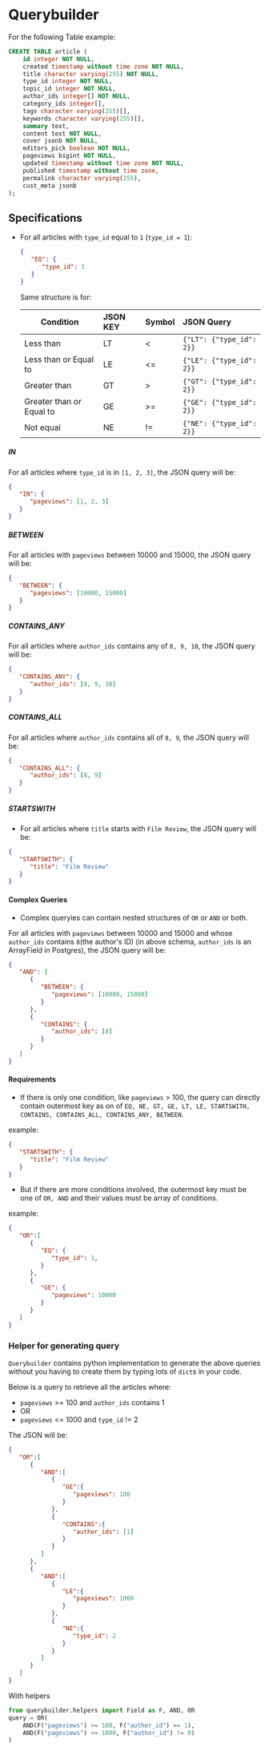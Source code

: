# Querybuilder


For the following Table example:
```sql
CREATE TABLE article (
    id integer NOT NULL,
    created timestamp without time zone NOT NULL,
    title character varying(255) NOT NULL,
    type_id integer NOT NULL,
    topic_id integer NOT NULL,
    author_ids integer[] NOT NULL,
    category_ids integer[],
    tags character varying(255)[],
    keywords character varying(255)[],
    summary text,
    content text NOT NULL,
    cover jsonb NOT NULL,
    editors_pick boolean NOT NULL,
    pageviews bigint NOT NULL,
    updated timestamp without time zone NOT NULL,
    published timestamp without time zone,
    permalink character varying(255),
    cust_meta jsonb
);
```


## Specifications

* For all articles with `type_id` equal to `1` (`type_id = 1`):
   ```json
   {
      "EQ": {
         "type_id": 1
      }
   }
   ```
   Same structure is for:

   | Condition     | JSON KEY   | Symbol  | JSON Query |
   | ------------- |:----------- |:----- |:------ |
   | Less than | LT | < | `{"LT": {"type_id": 2}}` |
   | Less than or Equal to | LE | <= | `{"LE": {"type_id": 2}}` |
   | Greater than | GT | > | `{"GT": {"type_id": 2}}` |
   | Greater than or Equal to | GE | >= | `{"GE": {"type_id": 2}}` |
   | Not equal | NE | != | `{"NE": {"type_id": 2}}` |

##### IN
For all articles where `type_id` is in `[1, 2, 3]`, the JSON query will be:
```json
{
   "IN": {
      "pageviews": [1, 2, 3]
   }
}
```

##### BETWEEN
For all articles with `pageviews` between 10000 and 15000, the JSON query will be:
```json
{
   "BETWEEN": {
      "pageviews": [10000, 15000]
   }
}
```

##### CONTAINS_ANY
For all articles where `author_ids` contains any of `8, 9, 10`, the JSON query will be:
```json
{
   "CONTAINS_ANY": {
      "author_ids": [8, 9, 10]
   }
}
```
##### CONTAINS_ALL
For all articles where `author_ids` contains all of `8, 9`, the JSON query will be:
```json
{
   "CONTAINS_ALL": {
      "author_ids": [8, 9]
   }
}
```

##### STARTSWITH
* For all articles where `title` starts with `Film Review`, the JSON query will be:
```json
{
   "STARTSWITH": {
      "title": "Film Review"
   }
}
```

#### Complex Queries

* Complex queryies can contain nested structures of `OR` or `AND` or both.

For all articles with `pageviews` between 10000 and 15000 and whose `author_ids` contains `8`(the author's ID) (in above schema, `author_ids` is an ArrayField in Postgres), the JSON query will be:
```json
{
   "AND": [
      {
         "BETWEEN": {
            "pageviews": [10000, 15000]
         }
      },
      {
         "CONTAINS": {
            "author_ids": [8]
         }
      }
   ]
}
```

#### Requirements

* If there is only one condition, like `pageviews` > 100, the query can directly contain outermost key as on of `EQ, NE, GT, GE, LT, LE, STARTSWITH, CONTAINS, CONTAINS_ALL, CONTAINS_ANY, BETWEEN`.

example:
```json
{
   "STARTSWITH": {
      "title": "Film Review"
   }
}
```

* But if there are more conditions involved, the outermost key must be one of `OR, AND` and their values must be array of conditions.

example:
```json
{
   "OR":[
      {
         "EQ": {
            "type_id": 1,
         }
      },
      {
         "GE": {
            "pageviews": 10000
         }
      }
   ]
}
```

### Helper for generating query

`Querybuilder` contains python implementation to generate the above queries without you having to create them by typing lots of `dict`s in your code.

Below is a query to retrieve all the articles where:

* `pageviews` >= 100 and `author_ids` contains 1
* OR
* `pageviews` <= 1000 and `type_id` != 2

The JSON will be:
```json
{
   "OR":[
      {
         "AND":[
            {
               "GE":{
                  "pageviews": 100
               }
            },
            {
               "CONTAINS":{
                  "author_ids": [1]
               }
            }
         ]
      },
      {
         "AND":[
            {
               "LE":{
                  "pageviews": 1000
               }
            },
            {
               "NE":{
                  "type_id": 2
               }
            }
         ]
      }
   ]
}
```

With helpers
```python
from querybuilder.helpers import Field as F, AND, OR
query = OR(
    AND(F("pageviews") >= 100, F("author_id") == 1),
    AND(F("pageviews") <= 1000, F("author_id") != 0)
)
```
